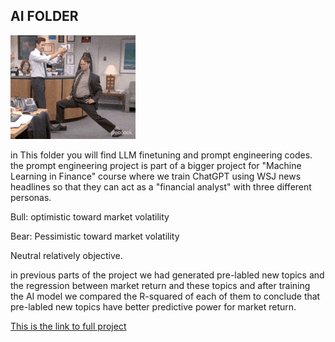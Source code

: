 ## AI FOLDER

<img src="crowning.gif" alt="intro photo" width="200" >


in This folder you will find LLM finetuning and prompt engineering codes. the prompt engineering project is part of a bigger project for "Machine Learning in Finance" course where we train ChatGPT using WSJ news headlines so that they can act as a "financial analyst" with three different personas. 

Bull: optimistic  toward market volatility

Bear: Pessimistic toward market volatility

Neutral relatively objective. 


in previous parts of the project we had generated pre-labled new topics and the regression between market return and these topics and after training the AI model we compared the R-squared of each of them to conclude that pre-labled new topics have better predictive power for market return. 

[This is the link to full project](https://github.com/Summer99D/MLF/tree/main)
